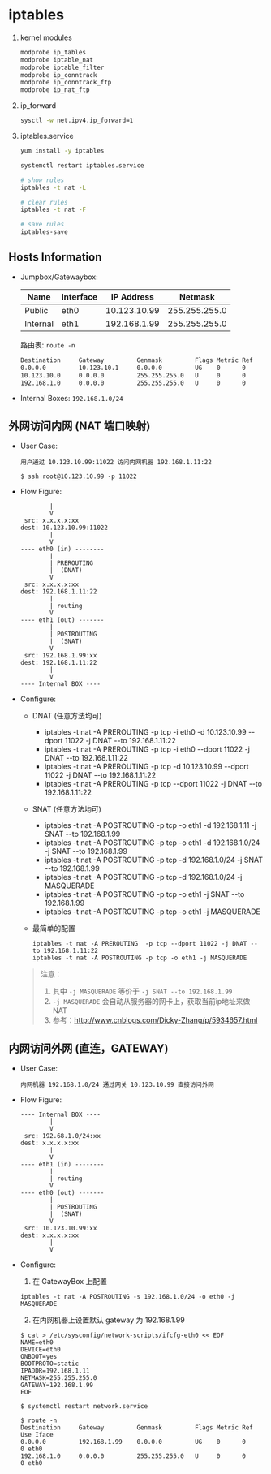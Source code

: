 # iptables

1. kernel modules

    ```bash
    modprobe ip_tables
    modprobe iptable_nat
    modprobe iptable_filter
    modprobe ip_conntrack
    modprobe ip_conntrack_ftp
    modprobe ip_nat_ftp
    ```

2. ip_forward

    ```bash
    sysctl -w net.ipv4.ip_forward=1
    ```

3. iptables.service

    ```bash
    yum install -y iptables

    systemctl restart iptables.service

    # show rules
    iptables -t nat -L

    # clear rules
    iptables -t nat -F
    
    # save rules
    iptables-save
    ```

## Hosts Information

- Jumpbox/Gatewaybox:

    Name     | Interface | IP Address    | Netmask
    -------- | --------- | ------------- | -------------
    Public   | eth0      | 10.123.10.99  | 255.255.255.0
    Internal | eth1      | 192.168.1.99  | 255.255.255.0

    路由表: `route -n`

    ```bash
    Destination     Gateway         Genmask         Flags Metric Ref    Use Iface
    0.0.0.0         10.123.10.1     0.0.0.0         UG    0      0        0 eth0
    10.123.10.0     0.0.0.0         255.255.255.0   U     0      0        0 eth0
    192.168.1.0     0.0.0.0         255.255.255.0   U     0      0        0 eth1
    ```

- Internal Boxes: `192.168.1.0/24`

## 外网访问内网 (NAT 端口映射)

- User Case:

  ```
  用户通过 10.123.10.99:11022 访问内网机器 192.168.1.11:22

  $ ssh root@10.123.10.99 -p 11022
  ```

- Flow Figure:

  ```
          |
          V
   src: x.x.x.x:xx
  dest: 10.123.10.99:11022
          |
          V
  ---- eth0 (in) --------
          |
          | PREROUTING
          |  (DNAT)
          V
   src: x.x.x.x:xx
  dest: 192.168.1.11:22
          |
          | routing
          V
  ---- eth1 (out) -------
          |
          | POSTROUTING
          |  (SNAT)
          V
   src: 192.168.1.99:xx
  dest: 192.168.1.11:22
          |
          V
  ---- Internal BOX ----
  ```

- Configure:

  - DNAT (任意方法均可)
    - iptables -t nat -A PREROUTING  -p tcp -i eth0 -d 10.123.10.99 --dport 11022 -j DNAT --to 192.168.1.11:22
    - iptables -t nat -A PREROUTING  -p tcp -i eth0 --dport 11022 -j DNAT --to 192.168.1.11:22
    - iptables -t nat -A PREROUTING  -p tcp -d 10.123.10.99 --dport 11022 -j DNAT --to 192.168.1.11:22
    - iptables -t nat -A PREROUTING  -p tcp --dport 11022 -j DNAT --to 192.168.1.11:22

  - SNAT (任意方法均可)
    - iptables -t nat -A POSTROUTING -p tcp -o eth1 -d 192.168.1.11 -j SNAT --to 192.168.1.99
    - iptables -t nat -A POSTROUTING -p tcp -o eth1 -d 192.168.1.0/24 -j SNAT --to 192.168.1.99
    - iptables -t nat -A POSTROUTING -p tcp -d 192.168.1.0/24 -j SNAT --to 192.168.1.99
    - iptables -t nat -A POSTROUTING -p tcp -d 192.168.1.0/24 -j MASQUERADE
    - iptables -t nat -A POSTROUTING -p tcp -o eth1 -j SNAT --to 192.168.1.99
    - iptables -t nat -A POSTROUTING -p tcp -o eth1 -j MASQUERADE

  - 最简单的配置
    ```
    iptables -t nat -A PREROUTING  -p tcp --dport 11022 -j DNAT --to 192.168.1.11:22
    iptables -t nat -A POSTROUTING -p tcp -o eth1 -j MASQUERADE
    ```

  > 注意：
  > 1. 其中 `-j MASQUERADE` 等价于 `-j SNAT --to 192.168.1.99`
  > 2. `-j MASQUERADE` 会自动从服务器的网卡上，获取当前ip地址来做NAT
  > 3. 参考：http://www.cnblogs.com/Dicky-Zhang/p/5934657.html


## 内网访问外网 (直连，GATEWAY)

- User Case:

  ```
  内网机器 192.168.1.0/24 通过网关 10.123.10.99 直接访问外网
  ```

- Flow Figure:

  ```
  ---- Internal BOX ----
          |
          V
   src: 192.68.1.0/24:xx
  dest: x.x.x.x:xx
          |
          V
  ---- eth1 (in) --------
          |
          | routing
          V
  ---- eth0 (out) -------
          |
          | POSTROUTING
          |  (SNAT)
          V
   src: 10.123.10.99:xx
  dest: x.x.x.x:xx
          |
          V
  ```

- Configure:

  1. 在 GatewayBox 上配置

    ```
    iptables -t nat -A POSTROUTING -s 192.168.1.0/24 -o eth0 -j MASQUERADE
    ```

  2. 在内网机器上设置默认 gateway 为 192.168.1.99

    ```
    $ cat > /etc/sysconfig/network-scripts/ifcfg-eth0 << EOF
    NAME=eth0
    DEVICE=eth0
    ONBOOT=yes
    BOOTPROTO=static
    IPADDR=192.168.1.11
    NETMASK=255.255.255.0
    GATEWAY=192.168.1.99
    EOF

    $ systemctl restart network.service

    $ route -n
    Destination     Gateway         Genmask         Flags Metric Ref    Use Iface
    0.0.0.0         192.168.1.99    0.0.0.0         UG    0      0        0 eth0
    192.168.1.0     0.0.0.0         255.255.255.0   U     0      0        0 eth0
    ```

